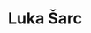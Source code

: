 ---
SICRIS: null
draft: false
fixName: luka_šarc
lab: Laboratorij za integracijo informacijskih sistemov
labPos: Član laboratorija
location: R2.20 - Laboratorij LIIS
mailInfo: luka.sarc@fri.uni-lj.si
officeHours: null
profName: Luka Šarc
profTitle: Raziskovalec
telephoneInfo: null
title: Luka Šarc
---